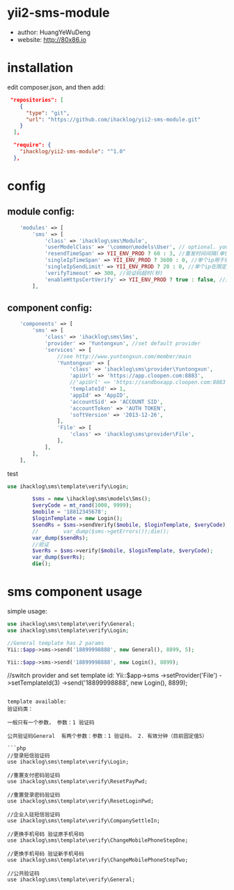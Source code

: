 # yii2-sms-module


* author: HuangYeWuDeng
* website: http://80x86.io

# installation

edit composer.json, and then add:
```json
 "repositories": [
    {
      "type": "git",
      "url": "https://github.com/ihacklog/yii2-sms-module.git"
    }
  ],
```

```json
  "require": {
    "ihacklog/yii2-sms-module": "^1.0"
  },
```

# config


## module config:


```php
    'modules' => [
        'sms' => [
            'class' => 'ihacklog\sms\Module',
            'userModelClass' => '\common\models\User', // optional. your User model. Needs to be ActiveRecord.
            'resendTimeSpan' => YII_ENV_PROD ? 60 : 3, //重发时间间隔(单位：秒）
            'singleIpTimeSpan' => YII_ENV_PROD ? 3600 : 0, //单个ip用于统计允许发送的最多次数的限定时间
            'singleIpSendLimit' => YII_ENV_PROD ? 20 : 0, //单个ip在限定的时间内允许发送的最多次数
            'verifyTimeout' => 300, //验证码超时(秒)
            'enableHttpsCertVerify' => YII_ENV_PROD ? true : false, //是否校验https证书,线上环境建议启用
        ],
```

## component config:
```php
    'components' => [
        'sms' => [
            'class' => 'ihacklog\sms\Sms',
            'provider' => 'Yuntongxun', //set default provider
            'services' => [
                //see http://www.yuntongxun.com/member/main
                'Yuntongxun' => [
                    'class' => 'ihacklog\sms\provider\Yuntongxun',
                    'apiUrl' => 'https://app.cloopen.com:8883',
                    //'apiUrl' => 'https://sandboxapp.cloopen.com:8883',
                    'templateId' => 1,
                    'appId' => 'AppID',
                    'accountSid' => 'ACCOUNT SID',
                    'accountToken' => 'AUTH TOKEN',
                    'softVersion' => '2013-12-26',
                ],
                'File' => [
                    'class' => 'ihacklog\sms\provider\File',
                ],
            ],
        ],
    ],
```


test

```php
use ihacklog\sms\template\verify\Login;

        $sms = new \ihacklog\sms\models\Sms();
        $veryCode = mt_rand(1000, 9999);
        $mobile = '18812345678';
        $loginTemplate = new Login();
        $sendRs = $sms->sendVerify($mobile, $loginTemplate, $veryCode);
        //        var_dump($sms->getErrors());die();
        var_dump($sendRs);
        //验证
        $verRs = $sms->verify($mobile, $loginTemplate, $veryCode);
        var_dump($verRs);
        die();
```

# sms component usage

simple usage:
```php
use ihacklog\sms\template\verify\General;
use ihacklog\sms\template\verify\Login;

//General template has 2 params
Yii::$app->sms->send('18899998888', new General(), 8899, 5);

Yii::$app->sms->send('18899998888', new Login(), 8899);
```

//switch provider and set template id:
    Yii::$app->sms
    ->setProvider('File')
    ->setTemplateId(3)
    ->send('18899998888', new Login(), 8899);
```

template available:
验证码类：

一般只有一个参数， 参数：1 验证码

公共验证码General  有两个参数：参数：1 验证码， 2. 有效分钟（目前固定值5）

```php
//登录短信验证码
use ihacklog\sms\template\verify\Login;

//重置支付密码验证码
use ihacklog\sms\template\verify\ResetPayPwd;

//重置登录密码验证码
use ihacklog\sms\template\verify\ResetLoginPwd;

//企业入驻短信验证码
use ihacklog\sms\template\verify\CompanySettleIn;

//更换手机号码 验证原手机号码
use ihacklog\sms\template\verify\ChangeMobilePhoneStepOne;

//更换手机号码 验证新手机号码
use ihacklog\sms\template\verify\ChangeMobilePhoneStepTwo;

//公共验证码
use ihacklog\sms\template\verify\General;
```